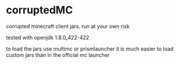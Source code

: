 # corruptedMC
 corrupted minecraft client jars. run at your own risk

 tested with openjdk 1.8.0_422-422
 
 to load the jars use multimc or prismlauncher it is much easier to load custom jars than in the official mc launcher
